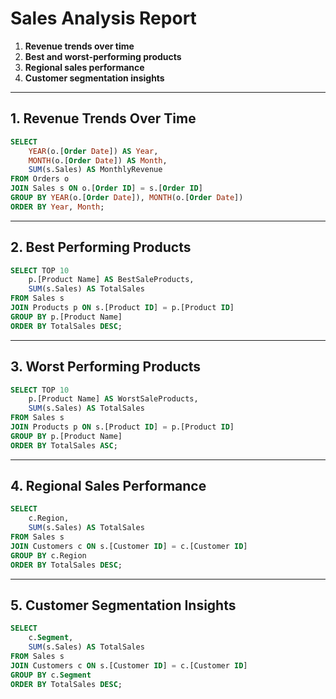 
# Sales Analysis Report
1. **Revenue trends over time**
2. **Best and worst-performing products**
3. **Regional sales performance**
4. **Customer segmentation insights**

---

## 1. Revenue Trends Over Time

```sql
SELECT 
    YEAR(o.[Order Date]) AS Year,
    MONTH(o.[Order Date]) AS Month,
    SUM(s.Sales) AS MonthlyRevenue
FROM Orders o
JOIN Sales s ON o.[Order ID] = s.[Order ID]
GROUP BY YEAR(o.[Order Date]), MONTH(o.[Order Date])
ORDER BY Year, Month;
```

---

## 2. Best Performing Products

```sql
SELECT TOP 10
    p.[Product Name] AS BestSaleProducts,
    SUM(s.Sales) AS TotalSales
FROM Sales s
JOIN Products p ON s.[Product ID] = p.[Product ID]
GROUP BY p.[Product Name]
ORDER BY TotalSales DESC;
```

---

## 3. Worst Performing Products

```sql
SELECT TOP 10 
    p.[Product Name] AS WorstSaleProducts,
    SUM(s.Sales) AS TotalSales
FROM Sales s
JOIN Products p ON s.[Product ID] = p.[Product ID]
GROUP BY p.[Product Name]
ORDER BY TotalSales ASC;
```

---

## 4. Regional Sales Performance

```sql
SELECT
    c.Region,
    SUM(s.Sales) AS TotalSales
FROM Sales s
JOIN Customers c ON s.[Customer ID] = c.[Customer ID]
GROUP BY c.Region
ORDER BY TotalSales DESC;
```

---

## 5. Customer Segmentation Insights

```sql
SELECT 
    c.Segment,
    SUM(s.Sales) AS TotalSales
FROM Sales s
JOIN Customers c ON s.[Customer ID] = c.[Customer ID]
GROUP BY c.Segment
ORDER BY TotalSales DESC;
```
